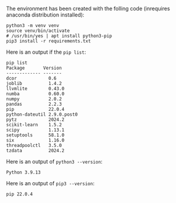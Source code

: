 The environment has been created with the folling code (inrequires anaconda distribution installed):
```
python3 -m venv venv
source venv/bin/activate
# /usr/bin/yes | apt install python3-pip
pip3 install -r requirements.txt
```

Here is an output if the `pip list`:
```
pip list
Package       Version
------------- -------
dcor            0.6
joblib          1.4.2
llvmlite        0.43.0
numba           0.60.0
numpy           2.0.2
pandas          2.2.3
pip             22.0.4
python-dateutil 2.9.0.post0
pytz            2024.2
scikit-learn    1.5.2
scipy           1.13.1
setuptools      58.1.0
six             1.16.0
threadpoolctl   3.5.0
tzdata          2024.2
```

Here is an output of `python3 --version`:
```
Python 3.9.13
```

Here is an output of `pip3 --version`:
```
pip 22.0.4
```